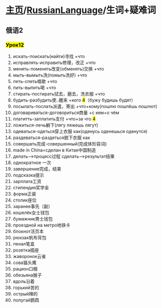 # [主页](../README.md)/[RussianLanguage](./readme.md)/生词+疑难词
## 俄语2
### <mark>Урок12</mark>
1. искать-поискать(найти)寻找 +что
2. исправлять-исправить修理，改正 +что
3. менять-поменять改变(обменять)交换 +что
4. мыть-вымыть洗(помыть洗好) +что
5. петь-спеть唱歌 +что
6. пить-выпить喝 +что
7. стирать-постирать拭去，磨去，洗衣服 +что
8. будить-разбудить使..醒来 +кого <mark>4</mark>（бужу будишь будят）
9. посылать-послать派遣，寄出 +что+кому(пошлю пошлёшь пошлют)
10. договариваться-договориться商量 +с кем+о чём
11. платитть-заплатить支付 +что+за что <mark>4</mark>
12. ложиться-лечь躺下(лягу ляжешь лягут)
13. одеваться-одеться穿上衣服 как(оденусь оденешься оденутся)
14. раздеваться-раздеться脱下衣服 как
15. совершать完成-совершенный(完成体形容词)
16. made in China=сделан в Китае中国制造
17. делать-->процесс过程
    сделать-->результат结果
18. однократное 一次
19. завершение完成，结束
20. подсказка提示   
21. зарплата工资
22. стипендия奖学金
23. форма正装
24. столик座位
25. заранее事先（副）
26. кошелёк女士钱包
27. бумажник男士钱包
28. проездной на метро地铁卡
29. блокнот活页本
30. рюкзак帆布背包
31. пенал笔盒
32. розетка插座
33. жаворонок云雀
34. сова猫头鹰
35. рацион口粮
36. обезьяна猴子
37. вдоль沿着
38. горький苦的
39. острый辣的
40. попугай鹦鹉  